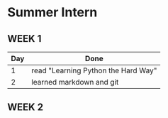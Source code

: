 # Summer Intern

## WEEK 1
| Day | Done |
|---|---|
|1 | read "Learning Python the Hard Way" |
|2 | learned markdown and git|


## WEEK 2